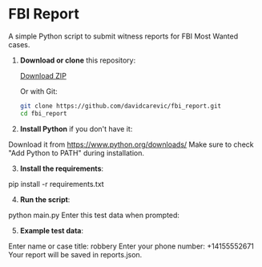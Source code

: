 # FBI Report

A simple Python script to submit witness reports for FBI Most Wanted cases.

1. **Download or clone** this repository:

    [Download ZIP](https://github.com/davidcarevic/fbi_report/archive/refs/heads/master.zip)

   Or with Git:

   ```bash
   git clone https://github.com/davidcarevic/fbi_report.git
   cd fbi_report

2. **Install Python** if you don't have it:

Download it from https://www.python.org/downloads/
Make sure to check "Add Python to PATH" during installation.

3. **Install the requirements**:

pip install -r requirements.txt

4. **Run the script**:

python main.py
Enter this test data when prompted:

5. **Example test data**:

Enter name or case title: robbery
Enter your phone number: +14155552671
Your report will be saved in reports.json.